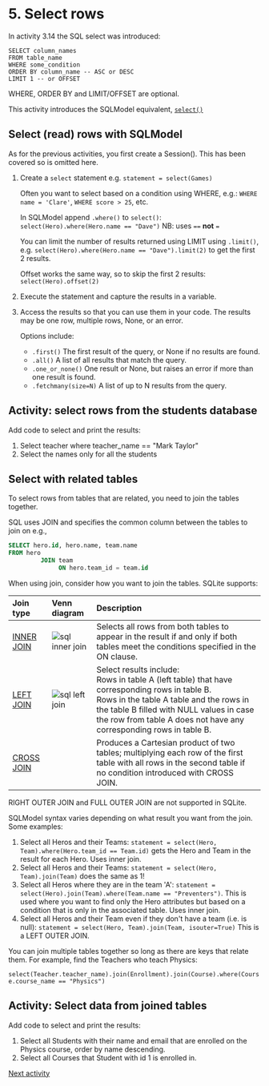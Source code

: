 # 5. Select rows

In activity 3.14 the SQL select was introduced:

```sqlite
SELECT column_names
FROM table_name
WHERE some_condition
ORDER BY column_name -- ASC or DESC
LIMIT 1 -- or OFFSET
```

WHERE, ORDER BY and LIMIT/OFFSET are optional.

This activity introduces the SQLModel equivalent, [`select()`](https://sqlmodel.tiangolo.com/tutorial/select)

## Select (read) rows with SQLModel

As for the previous activities, you first create a Session(). This has been covered so is omitted here.

1. Create a `select` statement e.g. `statement = select(Games)`

    Often you want to select based on a condition using WHERE, e.g.: `WHERE name = 'Clare'`, `WHERE score > 25`, etc.

    In SQLModel append `.where()` to `select()`: `select(Hero).where(Hero.name == "Dave")` NB: uses `==` **not** `=`

    You can limit the number of results returned using LIMIT using `.limit()`, e.g.
    `select(Hero).where(Hero.name == "Dave").limit(2)` to get the first 2 results.

    Offset works the same way, so to skip the first 2 results: `select(Hero).offset(2)`
2. Execute the statement and capture the results in a variable.
3. Access the results so that you can use them in your code. The results may be one row, multiple rows, None, or an error.

   Options include:
   - `.first()` The first result of the query, or None if no results are found.
   - `.all()` A list of all results that match the query.
   - `.one_or_none()` One result or None, but raises an error if more than one result is found.
   - `.fetchmany(size=N)` A list of up to N results from the query.

## Activity: select rows from the students database

Add code to select and print the results:

1. Select teacher where teacher_name == "Mark Taylor"
2. Select the names only for all the students

## Select with related tables

To select rows from tables that are related, you need to join the tables together.
 
SQL uses JOIN and specifies the common column between the tables to join on e.g.,

```sql
SELECT hero.id, hero.name, team.name
FROM hero
         JOIN team
              ON hero.team_id = team.id
```

When using join, consider how you want to join the tables. SQLite supports:

| Join type                                                       | Venn diagram                                    | Description                                                                                                                                                                                                                                                     |
|:----------------------------------------------------------------|:------------------------------------------------|:----------------------------------------------------------------------------------------------------------------------------------------------------------------------------------------------------------------------------------------------------------------|
| [INNER JOIN](https://www.sqlitetutorial.net/sqlite-inner-join/) | ![sql inner join](../img/sql-inner-join.png) | Selects all rows from both tables to appear in the result if and only if both tables meet the conditions specified in the ON clause.                                                                                                                            |
| [LEFT JOIN](https://www.sqlitetutorial.net/sqlite-left-join/)   | ![sql left join](../img/sql-left-join.png)   | Select results include:<br>Rows in table A (left table) that have corresponding rows in table B.<br>Rows in the table A table and the rows in the table B filled with NULL values in case the row from table A does not have any corresponding rows in table B. |
| [CROSS JOIN](https://www.sqlitetutorial.net/sqlite-cross-join/) |                                                 | Produces a Cartesian product of two tables; multiplying each row of the first table with all rows in the second table if no condition introduced with CROSS JOIN.                                                                                               |

RIGHT OUTER JOIN and FULL OUTER JOIN are not supported in SQLite.

SQLModel syntax varies depending on what result you want from the join. Some examples:

1. Select all Heros and their Teams: `statement = select(Hero, Team).where(Hero.team_id == Team.id)` gets the Hero and
   Team in the result for each Hero. Uses inner join.
2. Select all Heros and their Teams: `statement = select(Hero, Team).join(Team)` does the same as 1!
3. Select all Heros where they are in the team 'A':
   `statement = select(Hero).join(Team).where(Team.name == "Preventers")`. This is used where you want to find only the
   Hero attributes but based on a condition that is only in the associated table. Uses inner join.
4. Select all Heros and their Team even if they don't have a team (i.e. is null):
   `statement = select(Hero, Team).join(Team, isouter=True)` This is a LEFT OUTER JOIN.

You can join multiple tables together so long as there are keys that relate them. For example, find the Teachers who
teach Physics:

`select(Teacher.teacher_name).join(Enrollment).join(Course).where(Course.course_name == "Physics")`

## Activity: Select data from joined tables

Add code to select and print the results:

1. Select all Students with their name and email that are enrolled on the Physics course, order by name descending.
2. Select all Courses that Student with id 1 is enrolled in.

[Next activity](8-06-delete.md)
